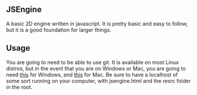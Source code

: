 ## JSEngine
A basic 2D engine written in javascript. It is pretty basic and easy to follow, but it is a good foundation for larger things.

## Usage
You are going to need to be able to use git. It is available on most Linux distros, but in the event that you are on Windows or Mac, you are going to need [this](https://gitforwindows.org/) for Windows, and [this](https://git-scm.com/download/mac) for Mac. Be sure to have a localhost of some sort running on your computer, with jsengine.html and the resrc folder in the root.
